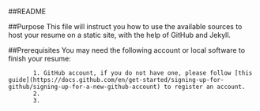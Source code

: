 ##README

##Purpose
This file will instruct you how to use the available sources to host your resume on a static site, with the help of GitHub and Jekyll.

##Prerequisites
You may need the following account or local software to finish your resume:

           1. GitHub account, if you do not have one, please follow [this guide](https://docs.github.com/en/get-started/signing-up-for-github/signing-up-for-a-new-github-account) to register an account.
           2.
           3.
